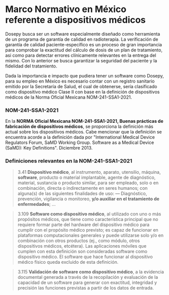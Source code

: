 # Marco Normativo en México referente a dispositivos médicos

Dosepy busca ser un software especialmente diseñado como herramienta de un programa de garantía de calidad en radioterapía. La verificación de garantía de calidad paciente-específico  es un proceso de gran importancia para comprobar la exactitud del cálculo de dosis de un plan de tratamiento, asi como para detectar errores clínicamente relevantes en la entrega del mismo. Con lo anterior se busca garantizar la seguridad del paciente y la fidelidad del tratamiento.
 
Dada la importancia e impacto que pudiera tener un software como Dosepy, para su empleo en México es necesario contar con un registro sanitario emitido por la Secretaría de Salud, el cual de obtenerse, sería clasificado como dispositivo médico Clase II con base en la definición de dispositivos médicos de la Norma Oficial Mexicana NOM-241-SSA1-2021.

### NOM-241-SSA1-2021

En la **NORMA Oficial Mexicana NOM-241-SSA1-2021, Buenas prácticas de fabricación de dispositivos médicos**, se proporciona la definición más actual sobre los dispositivos médicos. Cabe mencionar que la definición se encuentra acorde a la definición dada por "International Medical Device Regulators Forum, SaMD Working Group. Software as a Medical Device (SaMD): Key Definitions". Diciembre 2013. 

### Definiciones relevantes en la NOM-241-SSA1-2021

> 3.41 **Dispositivo médico**, al instrumento, aparato, utensilio, máquina, **software**, producto o material implantable, agente de diagnóstico, material, sustancia o producto similar, para ser empleado, solo o en combinación, directa o indirectamente en seres humanos; con alguna(s) de las siguientes finalidades de uso:
—    Diagnóstico, prevención, vigilancia o monitoreo, **y/o auxiliar en el tratamiento de enfermedades**; ...

> 3.109 **Software como dispositivo médico**, al utilizado con uno o más propósitos médicos, que tiene como característica principal que no requiere formar parte del hardware del dispositivo médico para cumplir con el propósito médico previsto; es capaz de funcionar en plataformas computacionales generales y puede utilizarse solo y/o en combinación con otros productos (ej., como módulo, otros dispositivos médicos, etcétera). Las aplicaciones móviles que cumplen con esta definición son consideradas software como dispositivo médico. El software que hace funcionar al dispositivo médico físico queda excluido de esta definición.

> 3.115 **Validación de software como dispositivo médico**, a la evidencia documental generada a través de la recopilación y evaluación de la capacidad de un software para generar con exactitud, integridad y precisión las funciones previstas a partir de los datos de entrada.